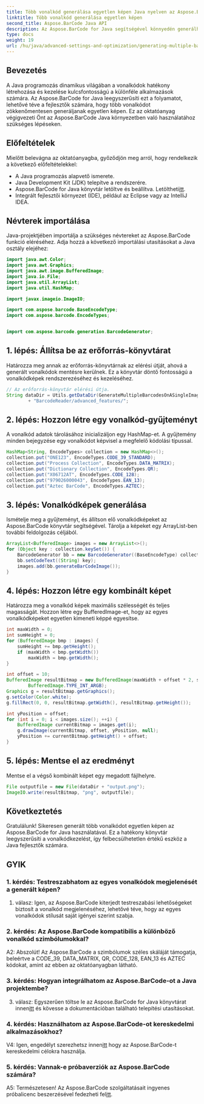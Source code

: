 ```yaml
---
title: Több vonalkód generálása egyetlen képen Java nyelven az Aspose.BarCode segítségével
linktitle: Több vonalkód generálása egyetlen képen
second_title: Aspose.BarCode Java API
description: Az Aspose.BarCode for Java segítségével könnyedén generálhat több vonalkódot egyetlen képen. Kövesse lépésenkénti útmutatónkat a zökkenőmentes integráció érdekében.
type: docs
weight: 19
url: /hu/java/advanced-settings-and-optimization/generating-multiple-barcodes-single-image/
---
```

## Bevezetés

A Java programozás dinamikus világában a vonalkódok hatékony létrehozása és kezelése kulcsfontosságú a különféle alkalmazások számára. Az Aspose.BarCode for Java leegyszerűsíti ezt a folyamatot, lehetővé téve a fejlesztők számára, hogy több vonalkódot zökkenőmentesen generáljanak egyetlen képen. Ez az oktatóanyag végigvezeti Önt az Aspose.BarCode Java környezetben való használatához szükséges lépéseken.

## Előfeltételek

Mielőtt belevágna az oktatóanyagba, győződjön meg arról, hogy rendelkezik a következő előfeltételekkel:

- A Java programozás alapvető ismerete.
- Java Development Kit (JDK) telepítve a rendszerére.
- Aspose.BarCode for Java könyvtár letöltve és beállítva. Letöltheti[itt](https://releases.aspose.com/barcode/java/).
- Integrált fejlesztői környezet (IDE), például az Eclipse vagy az IntelliJ IDEA.

## Névterek importálása

Java-projektjében importálja a szükséges névtereket az Aspose.BarCode funkció eléréséhez. Adja hozzá a következő importálási utasításokat a Java osztály elejéhez:

```java
import java.awt.Color;
import java.awt.Graphics;
import java.awt.image.BufferedImage;
import java.io.File;
import java.util.ArrayList;
import java.util.HashMap;

import javax.imageio.ImageIO;

import com.aspose.barcode.BaseEncodeType;
import com.aspose.barcode.EncodeTypes;


import com.aspose.barcode.generation.BarcodeGenerator;
```

## 1. lépés: Állítsa be az erőforrás-könyvtárat

Határozza meg annak az erőforrás-könyvtárnak az elérési útját, ahová a generált vonalkódok mentésre kerülnek. Ez a könyvtár döntő fontosságú a vonalkódképek rendszerezéséhez és kezeléséhez.

```java
// Az erőforrás-könyvtár elérési útja.
String dataDir = Utils.getDataDir(GenerateMultipleBarcodesOnASingleImage.class)
        + "BarcodeReader/advanced_features/";
```

## 2. lépés: Hozzon létre egy vonalkód-gyűjteményt

A vonalkód adatok tárolásához inicializáljon egy HashMap-et. A gyűjtemény minden bejegyzése egy vonalkódot képvisel a megfelelő kódolási típussal.

```java
HashMap<String, EncodeTypes> collection = new HashMap<>();
collection.put("ONE123", EncodeTypes.CODE_39_STANDARD);
collection.put("Process Collection", EncodeTypes.DATA_MATRIX);
collection.put("Dictionary Collection", EncodeTypes.QR);
collection.put("X06712AT", EncodeTypes.CODE_128);
collection.put("979026000043", EncodeTypes.EAN_13);
collection.put("Aztec BarCode", EncodeTypes.AZTEC);
```

## 3. lépés: Vonalkódképek generálása

Ismételje meg a gyűjteményt, és állítson elő vonalkódképeket az Aspose.BarCode könyvtár segítségével. Tárolja a képeket egy ArrayList-ben további feldolgozás céljából.

```java
ArrayList<BufferedImage> images = new ArrayList<>();
for (Object key : collection.keySet()) {
    BarcodeGenerator bb = new BarcodeGenerator((BaseEncodeType) collection.get(key));
    bb.setCodeText((String) key);
    images.add(bb.generateBarCodeImage());
}
```

## 4. lépés: Hozzon létre egy kombinált képet

Határozza meg a vonalkód képek maximális szélességét és teljes magasságát. Hozzon létre egy BufferedImage-et, hogy az egyes vonalkódképeket egyetlen kimeneti képpé egyesítse.

```java
int maxWidth = 0;
int sumHeight = 0;
for (BufferedImage bmp : images) {
    sumHeight += bmp.getHeight();
    if (maxWidth < bmp.getWidth())
        maxWidth = bmp.getWidth();
}

int offset = 10;
BufferedImage resultBitmap = new BufferedImage(maxWidth + offset * 2, sumHeight + offset * images.size(),
        BufferedImage.TYPE_INT_ARGB);
Graphics g = resultBitmap.getGraphics();
g.setColor(Color.white);
g.fillRect(0, 0, resultBitmap.getWidth(), resultBitmap.getHeight());

int yPosition = offset;
for (int i = 0; i < images.size(); ++i) {
    BufferedImage currentBitmap = images.get(i);
    g.drawImage(currentBitmap, offset, yPosition, null);
    yPosition += currentBitmap.getHeight() + offset;
}
```
## 5. lépés: Mentse el az eredményt

Mentse el a végső kombinált képet egy megadott fájlhelyre.

```java
File outputfile = new File(dataDir + "output.png");
ImageIO.write(resultBitmap, "png", outputfile);
```

## Következtetés

Gratulálunk! Sikeresen generált több vonalkódot egyetlen képen az Aspose.BarCode for Java használatával. Ez a hatékony könyvtár leegyszerűsíti a vonalkódkezelést, így felbecsülhetetlen értékű eszköz a Java fejlesztők számára.

## GYIK

### 1. kérdés: Testreszabhatom az egyes vonalkódok megjelenését a generált képen?

1. válasz: Igen, az Aspose.BarCode kiterjedt testreszabási lehetőségeket biztosít a vonalkód megjelenéséhez, lehetővé téve, hogy az egyes vonalkódok stílusát saját igényei szerint szabja.

### 2. kérdés: Az Aspose.BarCode kompatibilis a különböző vonalkód szimbólumokkal?

A2: Abszolút! Az Aspose.BarCode a szimbólumok széles skáláját támogatja, beleértve a CODE_39, DATA_MATRIX, QR, CODE_128, EAN_13 és AZTEC kódokat, amint az ebben az oktatóanyagban látható.

### 3. kérdés: Hogyan integrálhatom az Aspose.BarCode-ot a Java projektembe?

 3. válasz: Egyszerűen töltse le az Aspose.BarCode for Java könyvtárat innen[itt](https://releases.aspose.com/barcode/java/) és kövesse a dokumentációban található telepítési utasításokat.

### 4. kérdés: Használhatom az Aspose.BarCode-ot kereskedelmi alkalmazásokhoz?

 V4: Igen, engedélyt szerezhetsz innen[itt](https://purchase.aspose.com/buy) hogy az Aspose.BarCode-t kereskedelmi célokra használja.

### 5. kérdés: Vannak-e próbaverziók az Aspose.BarCode számára?

 A5: Természetesen! Az Aspose.BarCode szolgáltatásait ingyenes próbalicenc beszerzésével fedezheti fel[itt](https://releases.aspose.com/).